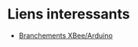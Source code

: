 Liens interessants
==================

* [Branchements XBee/Arduino](http://faitmain.org/volume-2/xbee-arduino.html)